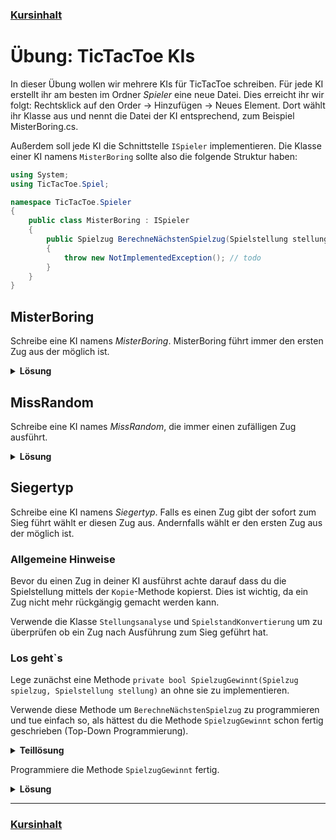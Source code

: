 ### [Kursinhalt](../README.md)

Übung: TicTacToe KIs
=====================

In dieser Übung wollen wir mehrere KIs für TicTacToe schreiben. Für jede KI erstellt ihr am besten im Ordner *Spieler* eine neue Datei.
Dies erreicht ihr wir folgt: Rechtsklick auf den Order -> Hinzufügen -> Neues Element. Dort wählt ihr Klasse aus und nennt die Datei der KI entsprechend, zum Beispiel MisterBoring.cs. 

Außerdem soll jede KI die Schnittstelle `ISpieler` implementieren. Die Klasse einer KI namens `MisterBoring` sollte also die folgende Struktur haben:

```cs
using System;
using TicTacToe.Spiel;

namespace TicTacToe.Spieler
{
    public class MisterBoring : ISpieler
    {
        public Spielzug BerechneNächstenSpielzug(Spielstellung stellung)
        {
            throw new NotImplementedException(); // todo
        }
    }
}
```

MisterBoring
-------------

Schreibe eine KI namens *MisterBoring*. MisterBoring führt immer den ersten Zug aus der möglich ist.

<details>
<summary><b>Lösung</b></summary>

```cs
using System.Collections.Generic; 
using TicTacToe.Spiel;

namespace TicTacToe.Spieler
{
    public class MisterBoring : ISpieler
    {
        public Spielzug BerechneNächstenSpielzug(Spielstellung stellung)
        {
            List<Spielzug> möglicheZüge = stellung.MöglicheZüge();
            return möglicheZüge[0];
        }
    }
}
```
</details>

MissRandom
-----------

Schreibe eine KI names *MissRandom*, die immer einen zufälligen Zug ausführt.

<details>
<summary><b>Lösung</b></summary>

```cs
using System;
using System.Collections.Generic;
using TicTacToe.Spiel;

namespace TicTacToe.Spieler
{
    public class MissRandom : ISpieler
    {
        private readonly Random zahlengenerator;

        public MissRandom(Random zahlengenerator)
        {
            this.zahlengenerator = zahlengenerator;
        }

        public Spielzug BerechneNächstenSpielzug(Spielstellung stellung)
        {
            List<Spielzug> spielzüge = stellung.MöglicheZüge();
            int zufälligerZug = zahlengenerator.Next(0, spielzüge.Count);
            return spielzüge[zufälligerZug];
        }
    }
}
```
</details>

Siegertyp
----------

Schreibe eine KI namens *Siegertyp*. Falls es einen Zug gibt der sofort zum Sieg führt wählt er diesen Zug aus. Andernfalls wählt er den ersten Zug aus der möglich ist.

### Allgemeine Hinweise 

Bevor du einen Zug in deiner KI ausführst achte darauf dass du die Spielstellung mittels der `Kopie`-Methode kopierst.  Dies ist wichtig, da ein Zug nicht mehr rückgängig gemacht werden kann. 

Verwende die Klasse `Stellungsanalyse` und `SpielstandKonvertierung` um zu überprüfen ob ein Zug nach Ausführung zum Sieg geführt hat.

### Los geht`s

Lege zunächst eine Methode `private bool SpielzugGewinnt(Spielzug spielzug, Spielstellung stellung)` an ohne sie zu implementieren.
 
Verwende diese Methode um `BerechneNächstenSpielzug` zu programmieren und tue einfach so, als hättest du die Methode `SpielzugGewinnt` schon fertig geschrieben (Top-Down Programmierung).

<details>
<summary><b>Teillösung</b></summary>

```cs
namespace TicTacToe.Spieler
{
    public class Siegertyp : ISpieler
    {
        public Spielzug BerechneNächstenSpielzug(Spielstellung stellung)
        {
            List<Spielzug> möglicheZüge = stellung.MöglicheZüge();
            List<Spielzug> gewinnerZüge = 
                möglicheZüge.Where(z => SpielzugGewinnt(z, stellung.Kopie())).ToList();

            if(gewinnerZüge.Count > 0)
            {
                return gewinnerZüge[0];
            }
            else
            {
                return möglicheZüge[0];
            }
        }

        private bool SpielzugGewinnt(Spielzug spielzug, Spielstellung stellung)
        {
            throw new NotImplementedException(); // todo
        }
    }
}
```
</details>

Programmiere die Methode `SpielzugGewinnt` fertig.

<details>
<summary><b>Lösung</b></summary>

```cs
using System.Collections.Generic;
using System.Linq;
using TicTacToe.Spiel;

namespace TicTacToe.Spieler
{
    public class Siegertyp : ISpieler
    {
        public Spielzug BerechneNächstenSpielzug(Spielstellung stellung)
        {
            List<Spielzug> möglicheZüge = stellung.MöglicheZüge();
            List<Spielzug> gewinnerZüge = 
                möglicheZüge.Where(z => SpielzugGewinnt(z, stellung.Kopie())).ToList();

            if(gewinnerZüge.Count > 0)
            {
                return gewinnerZüge[0];
            }
            else
            {
                return möglicheZüge[0];
            }
        }

        private bool SpielzugGewinnt(Spielzug spielzug, Spielstellung stellung)
        {
            Symbol aktuellerSpieler = stellung.SpielerAmZug;
            stellung.FühreSpielzugAus(spielzug);
            Stellungsanalyse analyse = new Stellungsanalyse(stellung);
            Spielstand spielstand = analyse.ErhalteSpielstand();
            Symbol sieger = SpielstandKonvertierung.NachSymbol(spielstand);
            return sieger == aktuellerSpieler;
        }
    }
}
```
</details>




---

### [Kursinhalt](../README.md)